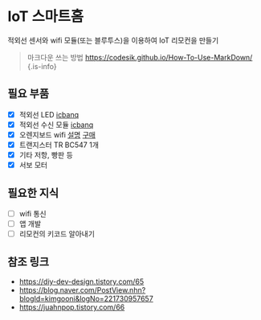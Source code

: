 # IoT 스마트홈 
적외선 센서와 wifi 모듈(또는 블루투스)을 이용하여 IoT 리모컨을 만들기

> 마크다운 쓰는 방법
> https://codesik.github.io/How-To-Use-MarkDown/
{.is-info}


## 필요 부품
- [x] 적외선 LED [icbanq](https://www.icbanq.com/P007628142)
- [x] 적외선 수신 모듈 [icbanq](https://www.icbanq.com/P009910109)
- [x] 오렌지보드 wifi [설명](https://www.kocoafab.cc/product/orangewifiplus) [구매](https://smartstore.naver.com/kocoafab/products/5878725897)
- [x] 트랜지스터 TR BC547 1개
- [x] 기타 저항, 빵판 등
- [x] 서보 모터 

## 필요한 지식
- [ ] wifi 통신
- [ ] 앱 개발
- [ ] 리모컨의 키코드 알아내기

## 참조 링크
- https://diy-dev-design.tistory.com/65
- https://blog.naver.com/PostView.nhn?blogId=kimgooni&logNo=221730957657
- https://juahnpop.tistory.com/66


